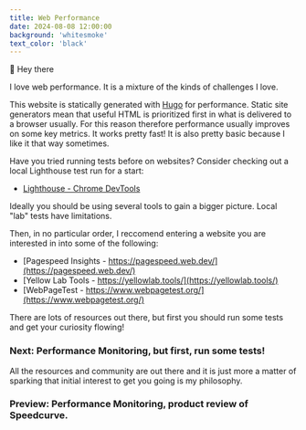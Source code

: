 ```yaml
---
title: Web Performance
date: 2024-08-08 12:00:00
background: 'whitesmoke'
text_color: 'black'
---
```


👋 Hey there

I love web performance. It is a mixture of the kinds of challenges I love.

This website is statically generated with [Hugo](https://gohugo.io/) for performance. Static site generators mean that useful HTML is prioritized first in what is delivered to a browser usually. For this reason therefore performance usually improves on some key metrics. It works pretty fast! It is also pretty basic because I like it that way sometimes.  

Have you tried running tests before on websites? Consider checking out a local Lighthouse test run for a start:

* [Lighthouse - Chrome DevTools](https://developer.chrome.com/docs/lighthouse/overview/#devtools)

Ideally you should be using several tools to gain a bigger picture. Local "lab" tests have limitations. 

Then, in no particular order, I reccomend entering a website you are interested in into some of the following:

* [Pagespeed Insights - https://pagespeed.web.dev/](https://pagespeed.web.dev/)
* [Yellow Lab Tools - https://yellowlab.tools/](https://yellowlab.tools/)
* [WebPageTest - https://www.webpagetest.org/](https://www.webpagetest.org/)

There are lots of resources out there, but first you should run some tests and get your curiosity flowing!

### Next: Performance Monitoring, but first, run some tests!

All the resources and community are out there and it is just more a matter of sparking that initial interest to get you going is my philosophy.


### Preview: Performance Monitoring, product review of Speedcurve.
